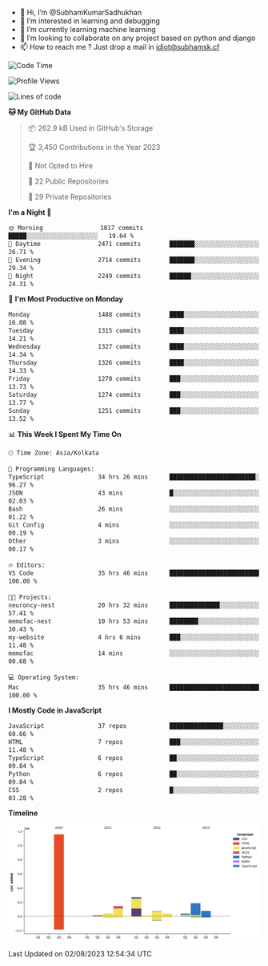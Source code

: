 - 👋 Hi, I’m @SubhamKumarSadhukhan
- 👀 I’m interested in learning and debugging
- 🌱 I’m currently learning machine learning
- 💞️ I’m looking to collaborate on any project based on python and django
- 📫 How to reach me ?
      Just drop a mail in idiot@subhamsk.cf

<!---
SubhamKumarSadhukhan/SubhamKumarSadhukhan is a ✨ special ✨ repository because its `README.md` (this file) appears on your GitHub profile.
You can click the Preview link to take a look at your changes.
--->


<!--START_SECTION:waka-->
![Code Time](http://img.shields.io/badge/Code%20Time-1%2C402%20hrs%2031%20mins-blue)

![Profile Views](http://img.shields.io/badge/Profile%20Views-1-blue)

![Lines of code](https://img.shields.io/badge/From%20Hello%20World%20I%27ve%20Written-2.0%20million%20lines%20of%20code-blue)

**🐱 My GitHub Data** 

> 📦 262.9 kB Used in GitHub's Storage 
 > 
> 🏆 3,450 Contributions in the Year 2023
 > 
> 🚫 Not Opted to Hire
 > 
> 📜 22 Public Repositories 
 > 
> 🔑 29 Private Repositories 
 > 
**I'm a Night 🦉** 

```text
🌞 Morning                1817 commits        █████░░░░░░░░░░░░░░░░░░░░   19.64 % 
🌆 Daytime                2471 commits        ███████░░░░░░░░░░░░░░░░░░   26.71 % 
🌃 Evening                2714 commits        ███████░░░░░░░░░░░░░░░░░░   29.34 % 
🌙 Night                  2249 commits        ██████░░░░░░░░░░░░░░░░░░░   24.31 % 
```
📅 **I'm Most Productive on Monday** 

```text
Monday                   1488 commits        ████░░░░░░░░░░░░░░░░░░░░░   16.08 % 
Tuesday                  1315 commits        ████░░░░░░░░░░░░░░░░░░░░░   14.21 % 
Wednesday                1327 commits        ████░░░░░░░░░░░░░░░░░░░░░   14.34 % 
Thursday                 1326 commits        ████░░░░░░░░░░░░░░░░░░░░░   14.33 % 
Friday                   1270 commits        ███░░░░░░░░░░░░░░░░░░░░░░   13.73 % 
Saturday                 1274 commits        ███░░░░░░░░░░░░░░░░░░░░░░   13.77 % 
Sunday                   1251 commits        ███░░░░░░░░░░░░░░░░░░░░░░   13.52 % 
```


📊 **This Week I Spent My Time On** 

```text
🕑︎ Time Zone: Asia/Kolkata

💬 Programming Languages: 
TypeScript               34 hrs 26 mins      ████████████████████████░   96.27 % 
JSON                     43 mins             █░░░░░░░░░░░░░░░░░░░░░░░░   02.03 % 
Bash                     26 mins             ░░░░░░░░░░░░░░░░░░░░░░░░░   01.22 % 
Git Config               4 mins              ░░░░░░░░░░░░░░░░░░░░░░░░░   00.19 % 
Other                    3 mins              ░░░░░░░░░░░░░░░░░░░░░░░░░   00.17 % 

🔥 Editors: 
VS Code                  35 hrs 46 mins      █████████████████████████   100.00 % 

🐱‍💻 Projects: 
neuroncy-nest            20 hrs 32 mins      ██████████████░░░░░░░░░░░   57.41 % 
memofac-nest             10 hrs 53 mins      ████████░░░░░░░░░░░░░░░░░   30.43 % 
my-website               4 hrs 6 mins        ███░░░░░░░░░░░░░░░░░░░░░░   11.48 % 
memofac                  14 mins             ░░░░░░░░░░░░░░░░░░░░░░░░░   00.68 % 

💻 Operating System: 
Mac                      35 hrs 46 mins      █████████████████████████   100.00 % 
```

**I Mostly Code in JavaScript** 

```text
JavaScript               37 repos            ███████████████░░░░░░░░░░   60.66 % 
HTML                     7 repos             ███░░░░░░░░░░░░░░░░░░░░░░   11.48 % 
TypeScript               6 repos             ██░░░░░░░░░░░░░░░░░░░░░░░   09.84 % 
Python                   6 repos             ██░░░░░░░░░░░░░░░░░░░░░░░   09.84 % 
CSS                      2 repos             █░░░░░░░░░░░░░░░░░░░░░░░░   03.28 % 
```



**Timeline**

![Lines of Code chart](https://raw.githubusercontent.com/SubhamKumarSadhukhan/SubhamKumarSadhukhan/main/assets/bar_graph.png)


 Last Updated on 02/08/2023 12:54:34 UTC
<!--END_SECTION:waka-->
